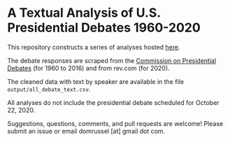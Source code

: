 # A Textual Analysis of U.S. Presidential Debates 1960-2020

This repository constructs a series of analyses hosted [here](https://github.com/domrussel/us_pres_debate).

The debate responses are scraped from the [Commission on Presidential Debates](https://www.debates.org/voter-education/debate-transcripts/) (for 1960 to 2016) and from rev.com (for 2020).

The cleaned data with text by speaker are available in the file `output/all_debate_text.csv`.

All analyses do not include the presidential debate scheduled for October 22, 2020.

Suggestions, questions, comments, and pull requests are welcome! Please submit an issue or email domrussel \[at\] gmail dot com.
